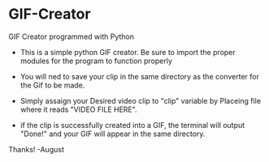 # GIF-Creator
GIF Creator programmed with Python

- This is a simple python GIF creator. Be sure to import the proper modules for the program to function properly

- You will ned to save your clip in the same directory as the converter for the Gif to be made.

- Simply assaign your Desired video clip to "clip" variable by Placeing file where it reads "VIDEO FILE HERE".

- if the clip is successfully created into a GIF, the terminal will output "Done!" and your GIF will appear in the same directory.

Thanks! -August
